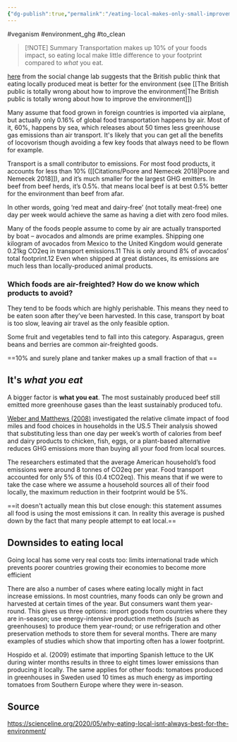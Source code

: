 ```yaml
---
{"dg-publish":true,"permalink":"/eating-local-makes-only-small-improvement-to-your-environmental-impact/","tags":["#veganism","#environment_ghg","#to_clean"],"created":"2025-10-23T17:42:48.066+01:00","updated":"2025-10-23T18:06:08.744+01:00"}
---
```


#veganism #environment_ghg  #to_clean 


> [!NOTE] Summary
> Transportation makes up 10% of your foods impact, so eating local make little difference to your footprint compared to *what* you eat.

[here](https://www.socialchangelab.org/_files/ugd/503ba4_51dde474ecae4f89982520479b015b9a.pdf) from the social change lab suggests that the British public think that eating locally produced meat is better for the environment (see [[The British public is totally wrong about how to improve the environment\|The British public is totally wrong about how to improve the environment]])

Many assume that food grown in foreign countries is imported via airplane, but actually only 0.16% of global food transportation happens by air. Most of it, 60%, happens by sea, which releases about 50 times less greenhouse gas emissions than air transport. It's likely that you can get all the benefits of locovorism though avoiding a few key foods that always need to be flown for example.

Transport is a small contributor to emissions. For most food products, it accounts for less than 10% ([[Citations/Poore and Nemecek 2018\|Poore and Nemecek 2018]]), and it’s much smaller for the largest GHG emitters. In beef from beef herds, it’s 0.5%. that means local beef is at best 0.5% better for the environment than beef from afar.

In other words, going ‘red meat and dairy-free’ (not totally meat-free) one day per week would achieve the same as having a diet with zero food miles.

Many of the foods people assume to come by air are actually transported by boat – avocados and almonds are prime examples. Shipping one kilogram of avocados from Mexico to the United Kingdom would generate 0.21kg CO2eq in transport emissions.11 This is only around 8% of avocados’ total footprint.12 Even when shipped at great distances, its emissions are much less than locally-produced animal products.

### Which foods are air-freighted? How do we know which products to avoid?

They tend to be foods which are highly perishable. This means they need to be eaten soon after they’ve been harvested. In this case, transport by boat is too slow, leaving air travel as the only feasible option.

Some fruit and vegetables tend to fall into this category. Asparagus, green beans and berries are common air-freighted goods. 

==10% and surely plane and tanker makes up a small fraction of that ==

## It's *what you eat*
A bigger factor is **what you eat**. The most sustainably produced beef still emitted more greenhouse gases than the least sustainably produced tofu.

[Weber and Matthews (2008)](https://pubs.acs.org/doi/full/10.1021/es702969f) investigated the relative climate impact of food miles and food choices in households in the US.5 Their analysis showed that substituting less than one day per week’s worth of calories from beef and dairy products to chicken, fish, eggs, or a plant-based alternative reduces GHG emissions more than buying all your food from local sources.

The researchers estimated that the average American household’s food emissions were around 8 tonnes of CO2eq per year. Food transport accounted for only 5% of this (0.4 tCO2eq). This means that if we were to take the case where we assume a household sources all of their food locally, the maximum reduction in their footprint would be 5%. 

==it doesn't actually mean this but close enough: this statement assumes all food is using the most emissions it can. In reality this average is pushed down by the fact that many people attempt to eat local.==

## Downsides to eating local
Going local has some very real costs too: limits international trade which prevents poorer countries growing their economies to become more efficient 

There are also a number of cases where eating locally might in fact increase emissions. In most countries, many foods can only be grown and harvested at certain times of the year. But consumers want them year-round. This gives us three options: import goods from countries where they are in-season; use energy-intensive production methods (such as greenhouses) to produce them year-round; or use refrigeration and other preservation methods to store them for several months. There are many examples of studies which show that importing often has a lower footprint.

Hospido et al. (2009) estimate that importing Spanish lettuce to the UK during winter months results in three to eight times lower emissions than producing it locally. The same applies for other foods: tomatoes produced in greenhouses in Sweden used 10 times as much energy as importing tomatoes from Southern Europe where they were in-season.

## Source
https://scienceline.org/2020/05/why-eating-local-isnt-always-best-for-the-environment/